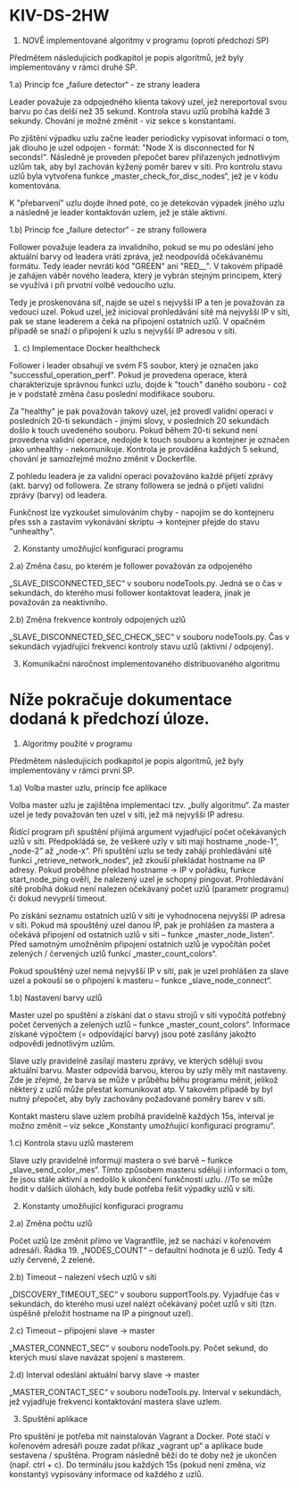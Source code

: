 # KIV-DS-2HW
1) NOVĚ implementované algoritmy v programu (oprotí předchozí SP)

Předmětem následujících podkapitol je popis algoritmů, jež byly implementovány v rámci druhé SP.

1.a) Princip fce „failure detector“ - ze strany leadera

Leader považuje za odpojedného klienta takový uzel, jež nereportoval svou barvu po čas delší než 35 sekund. Kontrola stavu uzlů probíhá každé 3 sekundy. Chování je možné změnit - viz sekce s konstantami.

Po zjištění výpadku uzlu začne leader periodicky vypisovat informaci o tom, jak dlouho je uzel odpojen - formát: "Node X is disconnected for N seconds!". Následně je proveden přepočet barev přiřazených jednotlivým uzlům tak, aby byl zachován kýžený poměr barev v síti. Pro kontrolu stavu uzlů byla vytvořena funkce „master_check_for_disc_nodes“, jež je v kódu komentována.

K "přebarvení" uzlu dojde ihned poté, co je detekován výpadek jiného uzlu a následně je leader kontaktován uzlem, jež je stále aktivní.

1.b) Princip fce „failure detector“ - ze strany followera

Follower považuje leadera za invalidního, pokud se mu po odeslání jeho aktuální barvy od leadera vrátí zpráva, jež neodpovídá očekávanému formátu. Tedy leader nevrátí kód "GREEN" ani "RED__". V takovém případě je zahájen váběr nového leadera, který je vybrán stejným principem, který se využívá i při prvotní volbě vedoucího uzlu.

Tedy je proskenována síť, najde se uzel s nejvyšší IP a ten je považován za vedoucí uzel. Pokud uzel, jež inicioval prohledávání sítě má nejvyšší IP v síti, pak se stane leaderem a čeká na připojení ostatních uzlů. V opačném případě se snaží o připojení k uzlu s nejvyšší IP adresou v síti.

1. c) Implementace Docker healthcheck

Follower i leader obsahují ve svém FS soubor, který je označen jako "successful_operation_perf". Pokud je provedena operace, která charakterizuje správnou funkci uzlu, dojde k "touch" daného souboru - což je v podstatě změna času poslední modifikace souboru.

Za "healthy" je pak považován takový uzel, jež provedl validní operaci v posledních 20-ti sekundách - jinými slovy, v posledních 20 sekundách došlo k touch uvedeného souboru. Pokud během 20-ti sekund není provedena validní operace, nedojde k touch souboru a kontejner je označen jako unhealthy - nekomunikuje. Kontrola je prováděna každých 5 sekund, chování je samozřejmě možno změnit v Dockerfile.

Z pohledu leadera je za validní operaci považováno každé přijetí zprávy (akt. barvy) od followera. Ze strany followera se jedná o přijetí validní zprávy (barvy) od leadera.

Funkčnost lze vyzkoušet simulováním chyby - napojím se do kontejneru přes ssh a zastavím vykonávání skriptu -> kontejner přejde do stavu "unhealthy".

2) Konstanty umožňující konfiguraci programu

2.a) Změna času, po kterém je follower považován za odpojeného

„SLAVE_DISCONNECTED_SEC“ v souboru nodeTools.py. Jedná se o čas v sekundách, do kterého musí follower kontaktovat leadera, jinak je považován za neaktivního.

2.b) Změna frekvence kontroly odpojených uzlů

„SLAVE_DISCONNECTED_SEC_CHECK_SEC“ v souboru nodeTools.py. Čas v sekundách vyjadřující frekvenci kontroly stavu uzlů (aktivní / odpojený).

3) Komunikační náročnost implementovaného distribuovaného algoritmu



# Níže pokračuje dokumentace dodaná k předchozí úloze.
1) Algoritmy použité v programu

Předmětem následujících podkapitol je popis algoritmů, jež byly implementovány v rámci první SP.

1.a) Volba master uzlu, princip fce aplikace

Volba master uzlu je zajištěna implementací tzv. „bully algoritmu“. Za master uzel je tedy považován ten uzel v síti, jež má nejvyšší IP adresu.

Řídící program při spuštění přijímá argument vyjadřující počet očekávaných uzlů v síti. Předpokládá se, že veškeré uzly v síti mají hostname „node-1“, „node-2“ až „node-x“. Při spuštění uzlu se tedy zahájí prohledávání sítě funkcí „retrieve_network_nodes“, jež zkouší překládat hostname na IP adresy. Pokud proběhne překlad hostname → IP v pořádku, funkce start_node_ping ověří, že nalezený uzel je schopný pingovat. Prohledávání sítě probíhá dokud není nalezen očekávaný počet uzlů (parametr programu) či dokud nevyprší timeout.

Po získání seznamu ostatních uzlů v síti je vyhodnocena nejvyšší IP adresa v síti. Pokud má spouštěný uzel danou IP, pak je prohlášen za mastera a očekává připojení od ostatních uzlů v síti – funkce „master_node_listen“. Před samotným umožněním připojení ostatních uzlů je vypočítán počet zelených / červených uzlů funkcí „master_count_colors“.

Pokud spouštěný uzel nemá nejvyšší IP v síti, pak je uzel prohlášen za slave uzel a pokouší se o připojení k masteru – funkce „slave_node_connect“.

1.b) Nastavení barvy uzlů

Master uzel po spuštění a získání dat o stavu strojů v síti vypočítá potřebný počet červených a zelených uzlů – funkce „master_count_colors“. Informace získané výpočtem (= odpovídající barvy) jsou poté zasílány jakožto odpovědi jednotlivým uzlům.

Slave uzly pravidelně zasílají masteru zprávy, ve kterých sdělují svou aktuální barvu. Master odpovídá barvou, kterou by uzly měly mít nastaveny. Zde je zřejmé, že barva se může v průběhu běhu programu měnit, jelikož některý z uzlů může přestat komunikovat atp. V takovém případě by byl nutný přepočet, aby byly zachovány požadované poměry barev v síti.

Kontakt masteru slave uzlem probíhá pravidelně každých 15s, interval je možno změnit – viz sekce „Konstanty umožňující konfiguraci programu“.

1.c) Kontrola stavu uzlů masterem

Slave uzly pravidelně informují mastera o své barvě – funkce „slave_send_color_mes“. Tímto způsobem masteru sdělují i informaci o tom, že jsou stále aktivní a nedošlo k ukončení funkčnosti uzlu. //To se může hodit v dalších úlohách, kdy bude potřeba řešit výpadky uzlů v síti.

2) Konstanty umožňující konfiguraci programu

2.a) Změna počtu uzlů

Počet uzlů lze změnit přímo ve Vagrantfile, jež se nachází v kořenovém adresáři. Řádka 19. „NODES_COUNT“ – defaultní hodnota je 6 uzlů. Tedy 4 uzly červené, 2 zelené.

2.b) Timeout – nalezení všech uzlů v síti

„DISCOVERY_TIMEOUT_SEC“ v souboru supportTools.py. Vyjadřuje čas v sekundách, do kterého musí uzel nalézt očekávaný počet uzlů v síti (tzn. úspěšně přeložit hostname na IP a pingnout uzel).

2.c) Timeout – připojení slave -> master

„MASTER_CONNECT_SEC“ v souboru nodeTools.py. Počet sekund, do kterých musí slave navázat spojení s masterem.

2.d) Interval odeslání aktuální barvy slave -> master

„MASTER_CONTACT_SEC“ v souboru nodeTools.py. Interval v sekundách, jež vyjadřuje frekvenci kontaktování mastera slave uzlem.

3) Spuštění aplikace

Pro spuštění je potřeba mít nainstalován Vagrant a Docker. Poté stačí v kořenovém adresáři pouze zadat příkaz „vagrant up“ a aplikace bude sestavena / spuštěna. Program následně běží do té doby než je ukončen (např. ctrl + c). Do terminálu jsou každých 15s (pokud není změna, viz konstanty) vypisovány informace od každého z uzlů.
